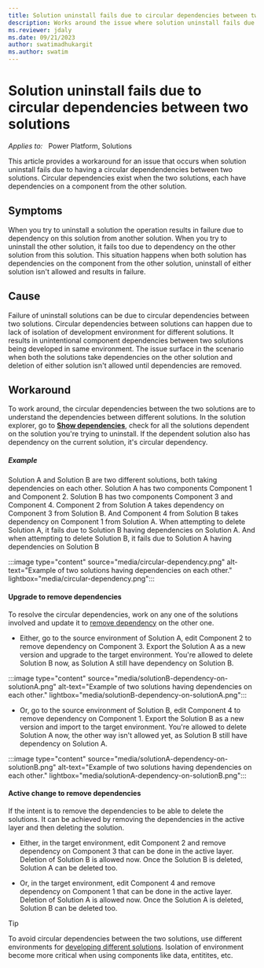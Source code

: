 ```yaml
---
title: Solution uninstall fails due to circular dependencies between two solutions.
description: Works around the issue where solution uninstall fails due to having a circular dependendencies between two solutions.
ms.reviewer: jdaly
ms.date: 09/21/2023
author: swatimadhukargit
ms.author: swatim
---
```

# Solution uninstall fails due to circular dependencies between two solutions

_Applies to:_ &nbsp; Power Platform, Solutions

This article provides a workaround for an issue that occurs when solution uninstall fails due to having a circular dependendencies between two solutions. Circular dependencies exist when the two solutions, each have dependencies on a component from the other solution.

## Symptoms

When you try to uninstall a solution the operation results in failure due to dependency on this solution from another solution. When you try to uninstall the other solution, it fails too due to dependency on the other solution from this solution. This situation happens when both solution has dependencies on the component from the other solution, uninstall of either solution isn't allowed and results in failure.

## Cause

Failure of uninstall solutions can be due to circular dependencies between two solutions. Circular dependencies between solutions can happen due to lack of isolation of development environment for different solutions. It results in unintentional component dependencies between two solutions being developed in same environment. The issue surface in the scenario when both the solutions take dependencies on the other solution and deletion of either solution isn't allowed until dependencies are removed.

## Workaround

To work around, the circular dependencies between the two solutions are to understand the dependencies between different solutions. In the solution explorer, go to [**Show dependencies**](/power-apps/maker/data-platform/view-component-dependencies), check for all the solutions dependent on the solution you're trying to uninstall. If the dependent solution also has dependency on the current solution, it's circular dependency.

##### Example

Solution A and Solution B are two different solutions, both taking dependencies on each other.
Solution A has two components Component 1 and Component 2. Solution B has two components Component 3 and Component 4.
Component 2 from Solution A takes dependency on Component 3 from Solution B. And Component 4 from Solution B takes dependency on Component 1 from Solution A.
When attempting to delete Solution A, it fails due to Solution B having dependencies on Solution A. And when attempting to delete Solution B, it fails due to Solution A having dependencies on Solution B

:::image type="content" source="media/circular-dependency.png" alt-text="Example of two solutions having dependencies on each other." lightbox="media/circular-dependency.png":::

#### Upgrade to remove dependencies

To resolve the circular dependencies, work on any one of the solutions involved and update it to [remove dependency](/power-platform/alm/removing-dependencies) on the other one.

- Either, go to the source environment of Solution A, edit Component 2 to remove dependency on Component 3. Export the Solution A as a new version and upgrade to the target environment. You're allowed to delete Solution B now, as Solution A still have dependency on Solution B.

:::image type="content" source="media/solutionB-dependency-on-solutionA.png" alt-text="Example of two solutions having dependencies on each other." lightbox="media/solutionB-dependency-on-solutionA.png":::

- Or, go to the source environment of Solution B, edit Component 4 to remove dependency on Component 1. Export the Solution B as a new version and import to the target environment. You're allowed to delete Solution A now, the other way isn't allowed yet, as Solution B still have dependency on Solution A.

:::image type="content" source="media/solutionA-dependency-on-solutionB.png" alt-text="Example of two solutions having dependencies on each other." lightbox="media/solutionA-dependency-on-solutionB.png":::

#### Active change to remove dependencies

If the intent is to remove the dependencies to be able to delete the solutions. It can be achieved by removing the dependencies in the active layer and then deleting the solution.

- Either, in the target environment, edit Component 2 and remove dependency on Component 3 that can be done in the active layer. Deletion of Solution B is allowed now. Once the Solution B is deleted, Solution A can be deleted too.

- Or, in the target environment, edit Component 4 and remove dependency on Component 1 that can be done in the active layer. Deletion of Solution A is allowed now. Once the Solution A is deleted, Solution B can be deleted too.

>[!TIP]
>To avoid circular dependencies between the two solutions, use different environments for [developing different solutions](/power-platform/alm/organize-solutions#multiple-solution-layering-and-dependencies). Isolation of environment become more critical when using components like data, entitites, etc.
